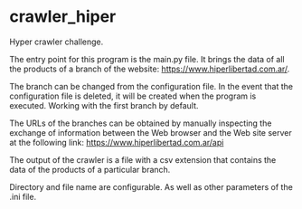 # crawler_hiper
Hyper crawler challenge.

The entry point for this program is the main.py file.
It brings the data of all the products of a branch of the website: https://www.hiperlibertad.com.ar/.

The branch can be changed from the configuration file. In the event that the configuration file is deleted, it will be created when the program is executed. Working with the first branch by default.

The URLs of the branches can be obtained by manually inspecting the exchange of information between the Web browser and the Web site server at the following link: https://www.hiperlibertad.com.ar/api

The output of the crawler is a file with a csv extension that contains the data of the products of a particular branch.

Directory and file name are configurable. As well as other parameters of the .ini file.
